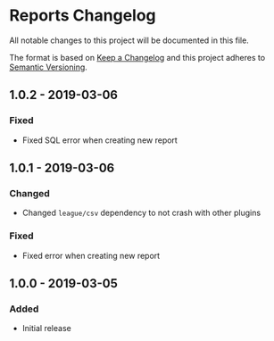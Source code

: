 # Reports Changelog

All notable changes to this project will be documented in this file.

The format is based on [Keep a Changelog](http://keepachangelog.com/) and this project adheres to [Semantic Versioning](http://semver.org/).

## 1.0.2 - 2019-03-06

### Fixed
- Fixed SQL error when creating new report

## 1.0.1 - 2019-03-06

### Changed
- Changed `league/csv` dependency to not crash with other plugins

### Fixed
- Fixed error when creating new report

## 1.0.0 - 2019-03-05
### Added
- Initial release
